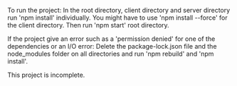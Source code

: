 To run the project:
In the root directory, client directory and server directory run 'npm install' individually. 
You might have to use 'npm install --force' for the client directory.
Then run 'npm start' root directory.


If the project give an error such as a 'permission denied' for one of the dependencies or an I/O error:
Delete the package-lock.json file and the node_modules folder on all directories and run 'npm rebuild' and 'npm install'.

This project is incomplete.
